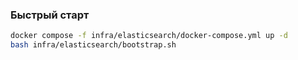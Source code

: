 ### Быстрый старт

```bash
docker compose -f infra/elasticsearch/docker-compose.yml up -d
bash infra/elasticsearch/bootstrap.sh
